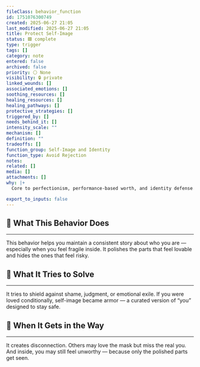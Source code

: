 ```yaml
---
fileClass: behavior_function
id: 1751076300749
created: 2025-06-27 21:05
last_modified: 2025-06-27 21:05
title: Protect Self-Image
status: 🟩 complete
type: trigger
tags: []
category: note
entered: false
archived: false
priority: ⚪ None
visibility: 🔒 private
linked_wounds: []
associated_emotions: []
soothing_resources: []
healing_resources: []
healing_pathways: []
protective_strategies: []
triggered_by: []
needs_behind_it: []
intensity_scale: ""
mechanism: []
definition: ""
tradeoffs: []
function_group: Self-Image and Identity
function_type: Avoid Rejection
notes: 
related: []
media: []
attachments: []
why: |+
  Core to perfectionism, performance-based worth, and identity defense. Shapes how we narrate ourselves to others and to ourselves.

export_to_inputs: false
---
```


## 🧠 What This Behavior Does
---
This behavior helps you maintain a consistent story about who you are — especially when you feel fragile inside. It polishes the parts that feel lovable and hides the ones that feel risky.

## 🔁 What It Tries to Solve
---
It tries to shield against shame, judgment, or emotional exile. If you were loved conditionally, self-image became armor — a curated version of “you” designed to stay safe.

## 🚧 When It Gets in the Way
---
It creates disconnection. Others may love the mask but miss the real you. And inside, you may still feel unworthy — because only the polished parts get seen.
